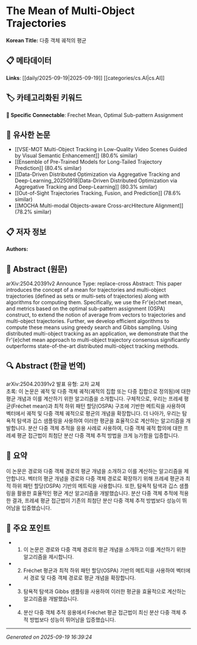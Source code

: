 
# The Mean of Multi-Object Trajectories

**Korean Title:** 다중 객체 궤적의 평균

## 📋 메타데이터

**Links**: [[daily/2025-09-19|2025-09-19]] [[categories/cs.AI|cs.AI]]

## 🏷️ 카테고리화된 키워드
**🔗 Specific Connectable**: Frechet Mean, Optimal Sub-pattern Assignment

## 🔗 유사한 논문
- [[VSE-MOT Multi-Object Tracking in Low-Quality Video Scenes Guided by Visual Semantic Enhancement]] (80.6% similar)
- [[Ensemble of Pre-Trained Models for Long-Tailed Trajectory Prediction]] (80.4% similar)
- [[Data-Driven Distributed Optimization via Aggregative Tracking and Deep-Learning_20250918|Data-Driven Distributed Optimization via Aggregative Tracking and Deep-Learning]] (80.3% similar)
- [[Out-of-Sight Trajectories Tracking, Fusion, and Prediction]] (78.6% similar)
- [[MOCHA Multi-modal Objects-aware Cross-arcHitecture Alignment]] (78.2% similar)

## 📋 저자 정보

**Authors:** 

## 📄 Abstract (원문)

arXiv:2504.20391v2 Announce Type: replace-cross 
Abstract: This paper introduces the concept of a mean for trajectories and multi-object trajectories (defined as sets or multi-sets of trajectories) along with algorithms for computing them. Specifically, we use the Fr\'{e}chet mean, and metrics based on the optimal sub-pattern assignment (OSPA) construct, to extend the notion of average from vectors to trajectories and multi-object trajectories. Further, we develop efficient algorithms to compute these means using greedy search and Gibbs sampling. Using distributed multi-object tracking as an application, we demonstrate that the Fr\'{e}chet mean approach to multi-object trajectory consensus significantly outperforms state-of-the-art distributed multi-object tracking methods.

## 🔍 Abstract (한글 번역)

arXiv:2504.20391v2 발표 유형: 교차 교체  
초록: 이 논문은 궤적 및 다중 객체 궤적(궤적의 집합 또는 다중 집합으로 정의됨)에 대한 평균 개념과 이를 계산하기 위한 알고리즘을 소개합니다. 구체적으로, 우리는 프레셰 평균(Fréchet mean)과 최적 하위 패턴 할당(OSPA) 구조에 기반한 메트릭을 사용하여 벡터에서 궤적 및 다중 객체 궤적으로 평균의 개념을 확장합니다. 더 나아가, 우리는 탐욕적 탐색과 깁스 샘플링을 사용하여 이러한 평균을 효율적으로 계산하는 알고리즘을 개발합니다. 분산 다중 객체 추적을 응용 사례로 사용하여, 다중 객체 궤적 합의에 대한 프레셰 평균 접근법이 최첨단 분산 다중 객체 추적 방법을 크게 능가함을 입증합니다.

## 📝 요약

이 논문은 경로와 다중 객체 경로의 평균 개념을 소개하고 이를 계산하는 알고리즘을 제안합니다. 벡터의 평균 개념을 경로와 다중 객체 경로로 확장하기 위해 프레셰 평균과 최적 하위 패턴 할당(OSPA) 기반의 메트릭을 사용합니다. 또한, 탐욕적 탐색과 깁스 샘플링을 활용한 효율적인 평균 계산 알고리즘을 개발했습니다. 분산 다중 객체 추적에 적용한 결과, 프레셰 평균 접근법이 기존의 최첨단 분산 다중 객체 추적 방법보다 성능이 뛰어남을 입증했습니다.

## 🎯 주요 포인트

- 1. 이 논문은 경로와 다중 객체 경로의 평균 개념을 소개하고 이를 계산하기 위한 알고리즘을 제시합니다.

- 2. Fréchet 평균과 최적 하위 패턴 할당(OSPA) 기반의 메트릭을 사용하여 벡터에서 경로 및 다중 객체 경로로 평균 개념을 확장합니다.

- 3. 탐욕적 탐색과 Gibbs 샘플링을 사용하여 이러한 평균을 효율적으로 계산하는 알고리즘을 개발했습니다.

- 4. 분산 다중 객체 추적 응용에서 Fréchet 평균 접근법이 최신 분산 다중 객체 추적 방법보다 성능이 뛰어남을 입증했습니다.

---

*Generated on 2025-09-19 16:39:24*